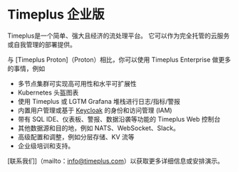# Timeplus 企业版

Timeplus是一个简单、强大且经济的流处理平台。 它可以作为完全托管的云服务或自我管理的部署提供。

与 [Timeplus Proton]（Proton）相比，你可以使用 Timeplus Enterprise 做更多的事情，例如

- 多节点集群可实现高可用性和水平可扩展性
- Kubernetes 头盔图表
- 使用 Timeplus 或 LGTM Grafana 堆栈进行日志/指标/警报
- 内置用户管理或基于 [Keycloak](https://www.keycloak.org/) 的身份和访问管理 (IAM)
- 带有 SQL IDE、仪表板、警报、数据沿袭等功能的 Timeplus Web 控制台
- 其他数据源和目的地，例如 NATS、WebSocket、Slack。
- 高级配置和调整，例如分层存储、KV 流等
- 企业级培训和支持。

[联系我们]（mailto：info@timeplus.com）以获取更多详细信息或安排演示。
